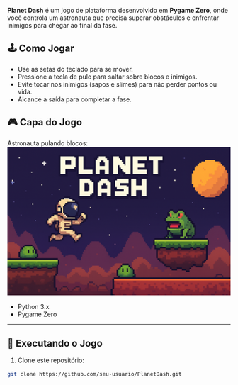 **Planet Dash** é um jogo de plataforma desenvolvido em **Pygame Zero**, onde você controla um astronauta que precisa superar obstáculos e enfrentar inimigos para chegar ao final da fase.

## 🕹️ Como Jogar
- Use as setas do teclado para se mover.
- Pressione a tecla de pulo para saltar sobre blocos e inimigos.
- Evite tocar nos inimigos (sapos e slimes) para não perder pontos ou vida.
- Alcance a saída para completar a fase.

## 🎮 Capa do Jogo

Astronauta pulando blocos:  
![AstroDash](images/planetdash.png)


- Python 3.x
- Pygame Zero

---

## 🚀 Executando o Jogo
1. Clone este repositório:
```bash
git clone https://github.com/seu-usuario/PlanetDash.git

